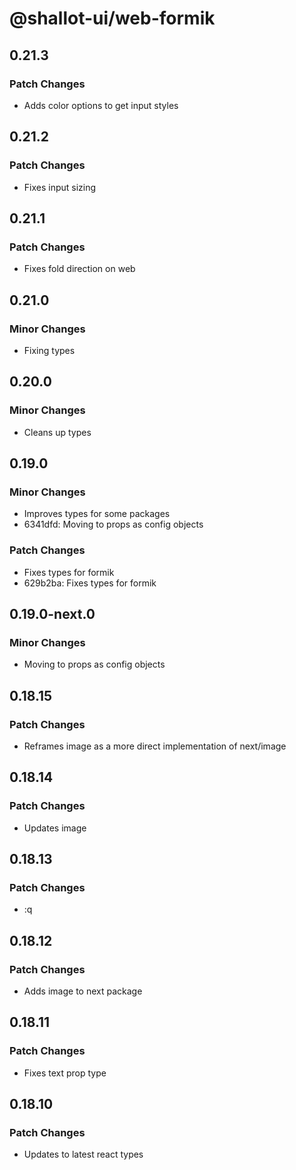 # @shallot-ui/web-formik

## 0.21.3

### Patch Changes

- Adds color options to get input styles

## 0.21.2

### Patch Changes

- Fixes input sizing

## 0.21.1

### Patch Changes

- Fixes fold direction on web

## 0.21.0

### Minor Changes

- Fixing types

## 0.20.0

### Minor Changes

- Cleans up types

## 0.19.0

### Minor Changes

- Improves types for some packages
- 6341dfd: Moving to props as config objects

### Patch Changes

- Fixes types for formik
- 629b2ba: Fixes types for formik

## 0.19.0-next.0

### Minor Changes

- Moving to props as config objects

## 0.18.15

### Patch Changes

- Reframes image as a more direct implementation of next/image

## 0.18.14

### Patch Changes

- Updates image

## 0.18.13

### Patch Changes

- :q

## 0.18.12

### Patch Changes

- Adds image to next package

## 0.18.11

### Patch Changes

- Fixes text prop type

## 0.18.10

### Patch Changes

- Updates to latest react types
